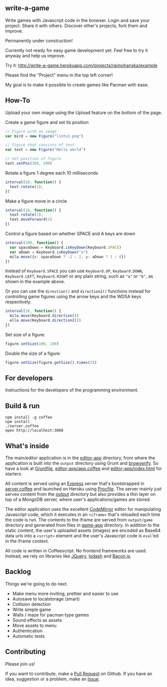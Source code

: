 ## write-a-game

Write games with Javascript code in the browser. Login and save your project.
Share it with others. Discover other's projects, fork them and improve.

Permanently under construction!

Currently not ready for easy game development yet. Feel free to try it anyway and
help us improve.

Try it: http://write-a-game.herokuapp.com/projects/raimohanska/example

Please find the "Project" menu in the top left corner!

My goal is to make it possible to create games like Pacman with ease.

## How-To

Upload your own image using the Upload feature on the bottom of the page.

Create a game figure and set its position

```js
// Figure with an image
var bird = new Figure("lintu1.png")

// Figure that consists of text
var text = new Figure("Hello world")

// Set position of figure
text.setPos(300, 200)
```

Rotate a figure 1 degree each 10 milliseconds

```js
interval(10, function() {
  text.rotate(1);
})
```

Make a figure move in a circle

```js
interval(10, function() {
  text.rotate(1);
  text.moveForward(1)
})
```

Control a figure based on whether SPACE and A keys are down

```js
interval(100, function() {
  var spaceDown = Keyboard.isKeyDown(Keyboard.SPACE)
  var aDown = Keyboard.isKeyDown("a")
  mila.move({x: spaceDown ? -2 : 2, y: aDown ? 1 : 0})
})
```

Instead of `Keyboard.SPACE` you can use `Keyboard.UP`, `Keyboard.DOWN`, `Keyboard.LEFT`, `Keyboard.RIGHT` 
or any plain string, such as `"a"` or `"b"`, as shown in the example above.

Or you can use the `direction()` and `direction2()` functions instead for controlling game figures using
the arrow keys and the WDSA keys respectively.

```js
interval(10, function() {
  mila.move(Keyboard.direction())
  ella.move(Keyboard.direction2())
})
```

Set size of a figure:

```js
figure.setSize(100, 100)
```

Double the size of a figure:

```js
figure.setSize(figure.getSize().times(2))
```

## For developers

Instructions for the developers of the programming environment.

## Build & run

    npm install -g coffee
    npm install
    ./server.coffee
    open http://localhost:3000

## What's inside

The main/editor application is in the [editor-app](editor-app) directory, from where the application is built
into the `output` directory using Grunt and [browserify](http://browserify.org/). So have a look at 
[Gruntfile](Gruntfile.coffee), [editor-app/app.coffee](editor-app/app.coffee) and
[editor-app/index.html](editor-app/index.html) for starters.

All content is served using an [Express](http://expressjs.com/) server that's bootstrapped
in [server.coffee](server.coffee) and launched on Heroku using [Procfile](Procfile). The server mainly just serves
content from the [output](output) directory but also provides a thin layer on top of a MongoDB server,
where user's applications/games are stored.

The editor application uses the excellent [CodeMirror](http://codemirror.net/) editor for manipulating
Javascript code, which it executes in an `<iframe>` that's reloaded each time the code is run.
The contents to the iframe are served from `output/game` directory and generated from files in
[game-app](game-app) directory. In addition to the static content, the user's uploaded assets (images) are encoded
as Base64 data urls into a `<script>` element and the user's Javascript code is `eval`'ed in the iframe
context.

All code is written in Coffeescript. No frontend frameworks are used. Instead, we rely on libraries 
like [JQuery](http://jquery.com/), [lodash](https://lodash.com/) and [Bacon.js](http://baconjs.github.io/).

## Backlog

Things we're going to do next.

- Make menu more inviting, prettier and easier to use
- Autosave to localstorage (smart)
- Collision detection
- Write simple game
- Walls / maze for pacman type games
- Sound effects as assets
- Move assets to menu
- Authentication
- Automatic tests

## Contributing

Please join us! 

If you want to contribute, make a [Pull Request](https://github.com/raimohanska/write-a-game/pulls) on Github. 
If you have an idea, suggestion or a problem, make an [Issue](https://github.com/raimohanska/write-a-game/issues).
